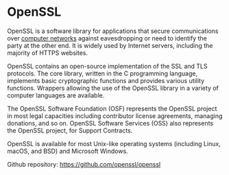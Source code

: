 # OpenSSL

OpenSSL is a software library for applications that secure communications over [computer networks](../networking/network) against eavesdropping or need to identify the party at the other end. It is widely used by Internet servers, including the majority of HTTPS websites.

OpenSSL contains an open-source implementation of the SSL and TLS protocols. The core library, written in the C programming language, implements basic cryptographic functions and provides various utility functions. Wrappers allowing the use of the OpenSSL library in a variety of computer languages are available.

The OpenSSL Software Foundation (OSF) represents the OpenSSL project in most legal capacities including contributor license agreements, managing donations, and so on. OpenSSL Software Services (OSS) also represents the OpenSSL project, for Support Contracts.

OpenSSL is available for most Unix-like operating systems (including Linux, macOS, and BSD) and Microsoft Windows.

Github repository: https://github.com/openssl/openssl
